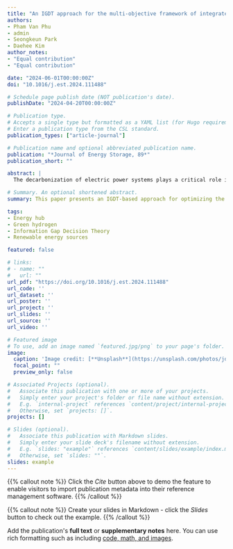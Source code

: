 ```yaml
---
title: "An IGDT approach for the multi-objective framework of integrated energy hub with renewable energy sources, hybrid energy storage systems, and biomass-to-hydrogen technology"
authors:
- Pham Van Phu
- admin
- Seongkeun Park
- Daehee Kim
author_notes:
- "Equal contribution"
- "Equal contribution"

date: "2024-06-01T00:00:00Z"
doi: "10.1016/j.est.2024.111488"

# Schedule page publish date (NOT publication's date).
publishDate: "2024-04-20T00:00:00Z"

# Publication type.
# Accepts a single type but formatted as a YAML list (for Hugo requirements).
# Enter a publication type from the CSL standard.
publication_types: ["article-journal"]

# Publication name and optional abbreviated publication name.
publication: "*Journal of Energy Storage, 89*"
publication_short: ""

abstract: |
  The decarbonization of electric power systems plays a critical role in global endeavors to mitigate climate change and facilitate the transition towards a sustainable energy future. This paper proposes an integrated energy hub (IEH) operational model to produce green hydrogen from biomass. The model includes renewable photovoltaic and wind sources, biomass electrolyzers, batteries, and hydrogen storage systems. To manage uncertainties from renewable sources, electricity and hydrogen demand, and energy prices, an Information Gap Decision Theory-based normalized weighted-sum (IGDT-NWS) approach is proposed. This study emphasizes the potential benefits of integrating hydrogen storage systems into the battery energy storage system, showing significant reductions in operation cost and environmental impact.

# Summary. An optional shortened abstract.
summary: This paper presents an IGDT-based approach for optimizing the operation of an integrated energy hub with renewable energy, hybrid storage systems, and biomass-to-hydrogen technology.

tags:
- Energy hub
- Green hydrogen
- Information Gap Decision Theory
- Renewable energy sources

featured: false

# links:
# - name: ""
#   url: ""
url_pdf: "https://doi.org/10.1016/j.est.2024.111488"
url_code: ''
url_dataset: ''
url_poster: ''
url_project: ''
url_slides: ''
url_source: ''
url_video: ''

# Featured image
# To use, add an image named `featured.jpg/png` to your page's folder. 
image:
  caption: 'Image credit: [**Unsplash**](https://unsplash.com/photos/jdD8gXaTZsc)'
  focal_point: ""
  preview_only: false

# Associated Projects (optional).
#   Associate this publication with one or more of your projects.
#   Simply enter your project's folder or file name without extension.
#   E.g. `internal-project` references `content/project/internal-project/index.md`.
#   Otherwise, set `projects: []`.
projects: []

# Slides (optional).
#   Associate this publication with Markdown slides.
#   Simply enter your slide deck's filename without extension.
#   E.g. `slides: "example"` references `content/slides/example/index.md`.
#   Otherwise, set `slides: ""`.
slides: example
---
```


{{% callout note %}}
Click the *Cite* button above to demo the feature to enable visitors to import publication metadata into their reference management software.
{{% /callout %}}

{{% callout note %}}
Create your slides in Markdown - click the *Slides* button to check out the example.
{{% /callout %}}

Add the publication's **full text** or **supplementary notes** here. You can use rich formatting such as including [code, math, and images](https://docs.hugoblox.com/content/writing-markdown-latex/).